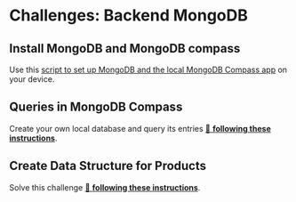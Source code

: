 # Challenges: Backend MongoDB

## Install MongoDB and MongoDB compass

Use this [script to set up MongoDB and the local MongoDB Compass app](https://github.com/neuefische/web-setup#-setting-up-mongodb) on your device.

## Queries in MongoDB Compass

Create your own local database and query its entries
[🔗 **following these instructions**](https://codesandbox.io/s/github/neuefische/web-exercises/tree/main/sessions/backend-mongodb/queries?file=/README.md).

## Create Data Structure for Products

Solve this challenge [🔗 **following these instructions**](https://codesandbox.io/s/github/neuefische/web-exercises/tree/main/sessions/backend-mongodb/database-design?file=/README.md).

